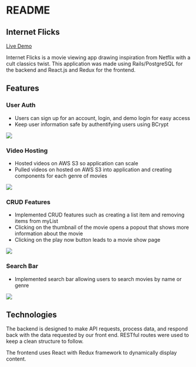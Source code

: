 # README

## Internet Flicks
[Live Demo](https://internet-flicks.herokuapp.com/#/)

Internet Flicks is a movie viewing app drawing inspiration from Netflix with a cult classics twist. This application was made using Rails/PostgreSQL for the backend and React.js and Redux for the frontend.

## Features

### User Auth
  * Users can sign up for an account, login, and demo login for easy access
  * Keep user information safe by authentifying users using BCrypt
  
  ![](/app/assets/gifs/UserAuth.gif)
  
### Video Hosting
  * Hosted videos on AWS S3 so application can scale
  * Pulled videos on hosted on AWS S3 into application and creating components for each genre of movies
  
  ![](/app/assets/gifs/Movies.gif)
  
### CRUD Features
  * Implemented CRUD features such as creating a list item and removing items from myList
  * Clicking on the thumbnail of the movie opens a popout that shows more information about the movie
  * Clicking on the play now button leads to a movie show page
  
  ![](/app/assets/gifs/CRUD.gif)
  
### Search Bar
  * Implemented search bar allowing users to search movies by name or genre
  
  ![](/app/assets/gifs/Search.gif)

## Technologies

The backend is designed to make API requests, process data, and respond back with the data requested by our front end. RESTful routes were used to keep a clean structure to follow.

The frontend uses React with Redux framework to dynamically display content.


